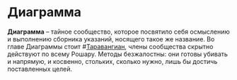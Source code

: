 # Диаграмма

**Диаграмма** – тайное сообщество, которое посвятило себя осмыслению и выполнению сборника указаний, носящего такое же название. Во главе Диаграммы стоит #[Таравангиан](characters/taravangian), члены сообщества скрытно действуют по всему Рошару. Методы безжалостны: они готовы убивать и напрямую, и косвенно, стольких, сколько нужно, лишь бы достичь поставленных целей.
